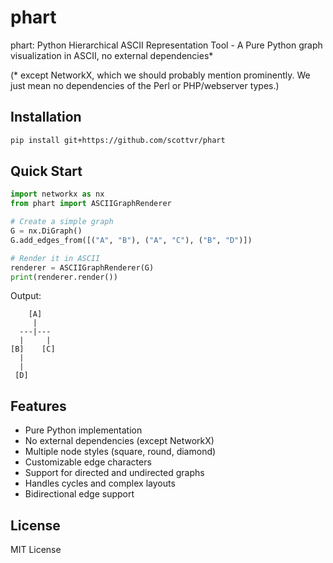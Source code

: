 # phart
phart: Python Hierarchical ASCII Representation Tool - A Pure Python graph visualization in ASCII, no external dependencies* 

(* except NetworkX, which we should probably mention prominently. We just mean no dependencies of the Perl or PHP/webserver types.)

## Installation

```bash
pip install git+https://github.com/scottvr/phart
```

## Quick Start

```python
import networkx as nx
from phart import ASCIIGraphRenderer

# Create a simple graph
G = nx.DiGraph()
G.add_edges_from([("A", "B"), ("A", "C"), ("B", "D")])

# Render it in ASCII
renderer = ASCIIGraphRenderer(G)
print(renderer.render())
```

Output:
```
    [A]
     |
  ---|---
  |     |
[B]    [C]
  |
  |
 [D]
```

## Features

- Pure Python implementation
- No external dependencies (except NetworkX)
- Multiple node styles (square, round, diamond)
- Customizable edge characters
- Support for directed and undirected graphs
- Handles cycles and complex layouts
- Bidirectional edge support

## License

MIT License
